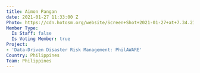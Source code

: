 ```yaml
---
title: Aimon Pangan
date: 2021-01-27 11:33:00 Z
Photo: https://cdn.hotosm.org/website/Screen+Shot+2021-01-27+at+7.34.21+PM.png
Member Type:
  Is Staff: false
  Is Voting Member: true
Project:
- 'Data-Driven Disaster Risk Management: PhilAWARE'
Country: Philippines
Team: Philippines
---
```


